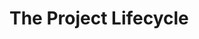 # The Project Lifecycle

<!-- This page should list learning objectives for this module and provide a summary. -->
